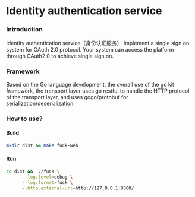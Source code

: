 # Identity authentication service

### Introduction

Identity authentication service（身份认证服务）
Implement a single sign on system for OAuth 2.0 protocol. Your system can access the platform through OAuth2.0 to
achieve single sign on.

### Framework

Based on the Go language development, the overall use of the go kit framework, the transport layer uses go restful to
handle the HTTP protocol of the transport layer, and uses gogo/protobuf for serialization/deserialization.

### How to use?

#### Build

```bash
mkdir dist && make fuck-web
```

#### Run

```bash
cd dist &&  ./fuck \
      --log.level=debug \
      --log.format=fuck \
      --http.external-url=http://127.0.0.1:8000/
```
